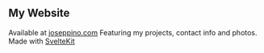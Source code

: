 ## My Website
Available at [joseppino.com](https://joseppino.com)
Featuring my projects, contact info and photos.
Made with [SvelteKit](https://kit.svelte.dev)